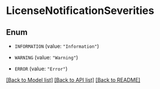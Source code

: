 # LicenseNotificationSeverities

## Enum


* `INFORMATION` (value: `"Information"`)

* `WARNING` (value: `"Warning"`)

* `ERROR` (value: `"Error"`)


[[Back to Model list]](../README.md#documentation-for-models) [[Back to API list]](../README.md#documentation-for-api-endpoints) [[Back to README]](../README.md)


